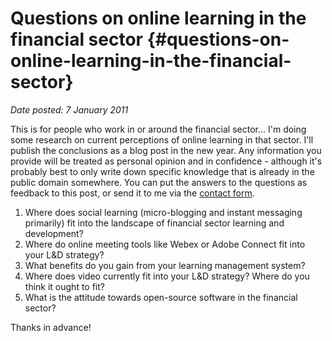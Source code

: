 # Questions on online learning in the financial sector {#questions-on-online-learning-in-the-financial-sector}

_Date posted: 7 January 2011_

This is for people who work in or around the financial sector... I'm doing some research on current perceptions of online learning in that sector. I'll publish the conclusions as a blog post in the new year. Any information you provide will be treated as personal opinion and in confidence - although it's probably best to only write down specific knowledge that is already in the public domain somewhere. You can put the answers to the questions as feedback to this post, or send it to me via the [contact form](http://www.learningconversations.co.uk/main/index.php?blog=5&disp=msgform&recipient_id=3&redirect_to=http://www.learningconversations.co.uk/main/index.php%3Fblog%3D5).

1.  Where does social learning (micro-blogging and instant messaging primarily) fit into the landscape of financial sector learning and development?
2.  Where do online meeting tools like Webex or Adobe Connect fit into your L&D strategy?
3.  What benefits do you gain from your learning management system?
4.  Where does video currently fit into your L&D strategy? Where do you think it ought to fit?
5.  What is the attitude towards open-source software in the financial sector?

Thanks in advance!